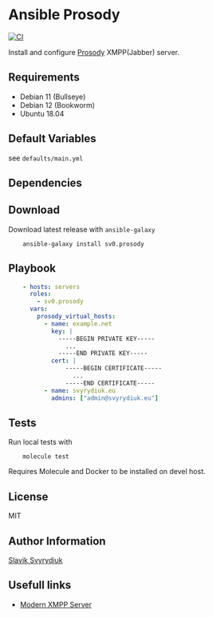 Ansible Prosody
===============

[![CI](https://github.com/sv0/ansible-prosody/actions/workflows/ci.yml/badge.svg)](https://github.com/sv0/ansible-prosody/actions/workflows/ci.yml)

Install and configure [Prosody](http://prosody.im/) XMPP(Jabber) server.

Requirements
------------

- Debian 11 (Bullseye)
- Debian 12 (Bookworm)
- Ubuntu 18.04

Default Variables
-----------------

see `defaults/main.yml`

Dependencies
------------

Download
--------

Download latest release with `ansible-galaxy`

```shell
    ansible-galaxy install sv0.prosody
```

Playbook
--------

```yaml
    - hosts: servers
      roles:
        - sv0.prosody
      vars:
        prosody_virtual_hosts:
          - name: example.net
            key: |
              -----BEGIN PRIVATE KEY-----
                ...
              -----END PRIVATE KEY-----
            cert: |
                -----BEGIN CERTIFICATE-----
                  ...
                -----END CERTIFICATE-----
          - name: svyrydiuk.eu
            admins: ["admin@svyrydiuk.eu"]
```

Tests
-----

Run local tests with

```shell
    molecule test
```

Requires Molecule and Docker to be installed on devel host.

License
-------

MIT

Author Information
------------------

[Slavik Svyrydiuk](https://slavik.svyrydiuk.eu/about.html)

Usefull links
-------------

- [Modern XMPP Server](https://docs.trueelena.org/self_hosting/modern_xmpp_server/index.html)
